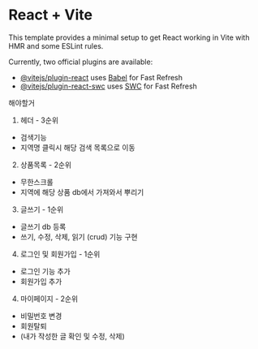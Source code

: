 # React + Vite

This template provides a minimal setup to get React working in Vite with HMR and some ESLint rules.

Currently, two official plugins are available:

- [@vitejs/plugin-react](https://github.com/vitejs/vite-plugin-react/blob/main/packages/plugin-react/README.md) uses [Babel](https://babeljs.io/) for Fast Refresh
- [@vitejs/plugin-react-swc](https://github.com/vitejs/vite-plugin-react-swc) uses [SWC](https://swc.rs/) for Fast Refresh


해야할거 

1. 헤더 - 3순위
  - 검색기능
  - 지역명 클릭시 해당 검색 목록으로 이동

2. 상품목록 - 2순위
  - 무한스크롤
  - 지역에 해당 상품 db에서 가져와서 뿌리기

3. 글쓰기 - 1순위
  - 글쓰기 db 등록
  - 쓰기, 수정, 삭제, 읽기 (crud) 기능 구현

4. 로그인 및 회원가입 - 1순위
  - 로그인 기능 추가
  - 회원가입 추가

4. 마이페이지 - 2순위
  - 비밀번호 변경
  - 회원탈퇴
  - (내가 작성한 글 확인 및 수정, 삭제)